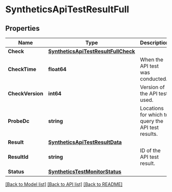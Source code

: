 # SyntheticsApiTestResultFull

## Properties

Name | Type | Description | Notes
------------ | ------------- | ------------- | -------------
**Check** | [**SyntheticsApiTestResultFullCheck**](SyntheticsAPITestResultFull_check.md) |  | [optional] 
**CheckTime** | **float64** | When the API test was conducted. | [optional] 
**CheckVersion** | **int64** | Version of the API test used. | [optional] 
**ProbeDc** | **string** | Locations for which to query the API test results. | [optional] 
**Result** | [**SyntheticsApiTestResultData**](SyntheticsAPITestResultData.md) |  | [optional] 
**ResultId** | **string** | ID of the API test result. | [optional] 
**Status** | [**SyntheticsTestMonitorStatus**](SyntheticsTestMonitorStatus.md) |  | [optional] 

[[Back to Model list]](../README.md#documentation-for-models) [[Back to API list]](../README.md#documentation-for-api-endpoints) [[Back to README]](../README.md)


